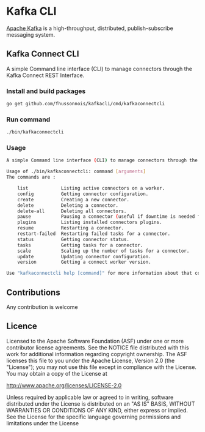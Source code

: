 Kafka CLI
=============================================================

[Apache Kafka](http://kafka.apache.org/) is a high-throughput, distributed, publish-subscribe messaging system.

## Kafka Connect CLI

A simple Command line interface (CLI) to manage connectors through the Kafka Connect REST Interface.

### Install and build packages
```bash
go get github.com/fhussonnois/kafkacli/cmd/kafkaconnectcli
```

### Run command
```bash
./bin/kafkaconnectcli
```

### Usage

```bash
A simple Command line interface (CLI) to manage connectors through the Kafka Connect REST Interface.

Usage of ./bin/kafkaconnectcli: command [arguments] 
The commands are : 

    list            Listing active connectors on a worker.
    config          Getting connector configuration.
    create          Creating a new connector.
    delete          Deleting a connector.
    delete-all      Deleting all connectors.
    pause           Pausing a connector (useful if downtime is needed for the system the connector interacts with).
    plugins         Listing installed connectors plugins.
    resume          Restarting a connector.
    restart-failed  Restarting failed tasks for a connector.
    status          Getting connector status.
    tasks           Getting tasks for a connector.
    scale           Scaling up the number of tasks for a connector.
    update          Updating connector configuration.
    version         Getting a connect worker version.

Use "kafkaconnectcli help [command]" for more information about that command.

```

## Contributions
Any contribution is welcome

## Licence
Licensed to the Apache Software Foundation (ASF) under one or more contributor license agreements. See the NOTICE file distributed with this work for additional information regarding copyright ownership. The ASF licenses this file to you under the Apache License, Version 2.0 (the "License"); you may not use this file except in compliance with the License. You may obtain a copy of the License at

http://www.apache.org/licenses/LICENSE-2.0

Unless required by applicable law or agreed to in writing, software distributed under the License is distributed on an "AS IS" BASIS, WITHOUT WARRANTIES OR CONDITIONS OF ANY KIND, either express or implied. See the License for the specific language governing permissions and limitations under the License